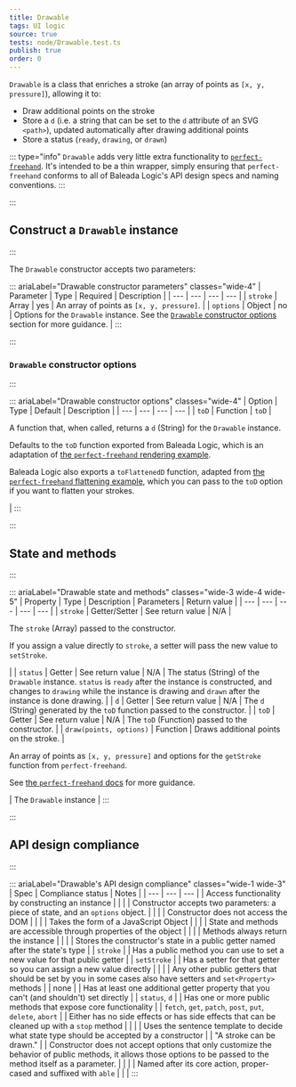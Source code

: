 ```yaml
---
title: Drawable
tags: UI logic
source: true
tests: node/Drawable.test.ts
publish: true
order: 0
---
```


`Drawable` is a class that enriches a stroke (an array of points as `[x, y, pressure]`), allowing it to:
- Draw additional points on the stroke
- Store a `d` (i.e. a string that can be set to the `d` attribute of an SVG `<path>`), updated automatically after drawing additional points
- Store a status (`ready`, `drawing`, or `drawn`)

::: type="info"
`Drawable` adds very little extra functionality to [`perfect-freehand`](https://www.perfectfreehand.com/). It's intended to be a thin wrapper, simply ensuring that `perfect-freehand` conforms to all of Baleada Logic's API design specs and naming conventions.
:::


:::
## Construct a `Drawable` instance
:::

The `Drawable` constructor accepts two parameters:

::: ariaLabel="Drawable constructor parameters" classes="wide-4"
| Parameter | Type | Required | Description |
| --- | --- | --- | --- |
| `stroke` | Array | yes | An array of points as `[x, y, pressure]`. |
| `options` | Object | no | Options for the `Drawable` instance. See the [`Drawable` constructor options](#Drawable-constructor-options) section for more guidance. |
:::


:::
### `Drawable` constructor options
:::

::: ariaLabel="Drawable constructor options" classes="wide-4"
| Option | Type | Default | Description |
| --- | --- | --- | --- |
| `toD` | Function | `toD` | <p>A function that, when called, returns a `d` (String) for the `Drawable` instance.</p><p>Defaults to the `toD` function exported from Baleada Logic, which is an adaptation of [the `perfect-freehand` rendering example](https://github.com/steveruizok/perfect-freehand#rendering).</p><p>Baleada Logic also exports a `toFlattenedD` function, adapted from [the `perfect-freehand` flattening example](https://github.com/steveruizok/perfect-freehand#flattening), which you can pass to the `toD` option if you want to flatten your strokes.</p> |
:::


:::
## State and methods
:::

::: ariaLabel="Drawable state and methods" classes="wide-3 wide-4 wide-5"
| Property | Type | Description | Parameters | Return value |
| --- | --- | --- | --- | --- |
| `stroke` | Getter/Setter | See return value | N/A | <p>The `stroke` (Array) passed to the constructor.</p><p>If you assign a value directly to `stroke`, a setter will pass the new value to `setStroke`.</p> |
| `status` | Getter | See return value | N/A | The status (String) of the `Drawable` instance. `status` is `ready` after the instance is constructed, and changes to `drawing` while the instance is drawing and `drawn` after the instance is done drawing. |
| `d` | Getter | See return value | N/A | The `d` (String) generated by the `toD` function passed to the constructor. |
| `toD` | Getter | See return value | N/A | The `toD` (Function) passed to the constructor. |
| `draw(points, options)` | Function | Draws additional points on the stroke. | <p>An array of points as `[x, y, pressure]` and options for the `getStroke` function from `perfect-freehand`.</p><p>See [the `perfect-freehand` docs](https://github.com/steveruizok/perfect-freehand#options) for more guidance.</p> | The `Drawable` instance |
:::


:::
## API design compliance
:::

::: ariaLabel="Drawable's API design compliance"  classes="wide-1 wide-3"
| Spec | Compliance status | Notes |
| --- | --- | --- |
| Access functionality by constructing an instance | <BrandApiDesignSpecCheckmark /> |  |
| Constructor accepts two parameters: a piece of state, and an `options` object. | <BrandApiDesignSpecCheckmark /> |  |
| Constructor does not access the DOM | <BrandApiDesignSpecCheckmark /> |  |
| Takes the form of a JavaScript Object | <BrandApiDesignSpecCheckmark /> |  |
| State and methods are accessible through properties of the object | <BrandApiDesignSpecCheckmark /> |  |
| Methods always return the instance | <BrandApiDesignSpecCheckmark /> |  |
| Stores the constructor's state in a public getter named after the state's type | <BrandApiDesignSpecCheckmark /> | `stroke`  |
| Has a public method you can use to set a new value for that public getter | <BrandApiDesignSpecCheckmark /> | `setStroke` |
| Has a setter for that getter so you can assign a new value directly | <BrandApiDesignSpecCheckmark /> |  |
| Any other public getters that should be set by you in some cases also have setters and `set<Property>` methods | <BrandApiDesignSpecCheckmark /> | none |
| Has at least one additional getter property that you can't (and shouldn't) set directly | <BrandApiDesignSpecCheckmark /> | `status`, `d` |
| Has one or more public methods that expose core functionality | <BrandApiDesignSpecCheckmark /> | `fetch`, `get`, `patch`, `post`, `put`, `delete`, `abort` |
| Either has no side effects or has side effects that can be cleaned up with a `stop` method | <BrandApiDesignSpecCheckmark /> |  |
| Uses the sentence template to decide what state type should be accepted by a constructor | <BrandApiDesignSpecCheckmark /> | "A stroke can be drawn." |
| Constructor does not accept options that only customize the behavior of public methods, it allows those options to be passed to the method itself as a parameter. | <BrandApiDesignSpecCheckmark /> | |
| Named after its core action, proper-cased and suffixed with `able` | <BrandApiDesignSpecCheckmark /> | |
:::

